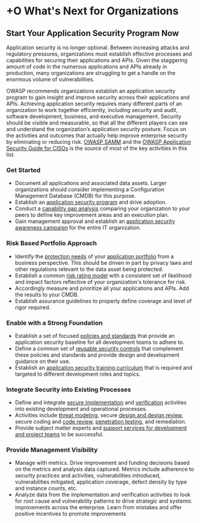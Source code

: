 # +O What's Next for Organizations

## Start Your Application Security Program Now

Application security is no longer optional. Between increasing attacks and regulatory pressures, organizations must establish effective processes and capabilities for securing their applications and APIs. Given the staggering amount of code in the numerous applications and APIs already in production, many organizations are struggling to get a handle on the enormous volume of vulnerabilities. 

OWASP recommends organizations establish an application security program to gain insight and improve security across their applications and APIs. Achieving application security requires many different parts of an organization to work together efficiently, including security and audit, software development, business, and executive management. Security should be visible and measurable, so that all the different players can see and understand the organization’s application security posture. Focus on the activities and outcomes that actually help improve enterprise security by eliminating or reducing risk. [OWASP SAMM](https://wiki.owasp.org/index.php/OWASP_SAMM_Project) and the [OWASP Application Security Guide for CISOs](https://wiki.owasp.org/index.php/Application_Security_Guide_For_CISOs) is the source of most of the key activities in this list.

### Get Started

* Document all applications and associated data assets. Larger organizations should consider implementing a Configuration Management Database (CMDB) for this purpose.
* Establish an [application security program](https://wiki.owasp.org/index.php/SAMM_-_Strategy_&_Metrics_-_1) and drive adoption.
* Conduct a [capability gap analysis](https://wiki.owasp.org/index.php/SAMM_-_Strategy_&_Metrics_-_3) comparing your organization to your peers to define key
improvement areas and an execution plan.
* Gain management approval and establish an [application security awareness campaign](https://wiki.owasp.org/index.php/SAMM_-_Education_&_Guidance_-_1) for the entire IT organization.

### Risk Based Portfolio Approach

* Identify the [protection needs](https://wiki.owasp.org/index.php/SAMM_-_Strategy_&_Metrics_-_2) of your [application portfolio](https://wiki.owasp.org/index.php/SAMM_-_Strategy_&_Metrics_-_2) from a business perspective. This should be driven in part by privacy laws and other regulations relevant to the data asset being protected. 
* Establish a common [risk rating model](https://wiki.owasp.org/index.php/OWASP_Risk_Rating_Methodology) with a consistent set of likelihood and impact factors reflective of your organization's tolerance for risk. 
* Accordingly measure and prioritize all your applications and APIs. Add the results to your CMDB. 
* Establish assurance guidelines to properly define coverage and level of rigor required.

### Enable with a Strong Foundation

* Establish a set of focused [policies and standards](https://wiki.owasp.org/index.php/SAMM_-_Policy_&_Compliance_-_2) that provide an application security baseline for all development teams to adhere to.
* Define a common set of [reusable security controls](https://wiki.owasp.org/index.php/OWASP_Security_Knowledge_Framework) that complement these policies and standards and provide design and development guidance on their use.
* Establish an [application security training curriculum](https://wiki.owasp.org/index.php/SAMM_-_Education_&_Guidance_-_2) that is required and targeted to different development roles and topics.

### Integrate Security into Existing Processes

* Define and integrate [secure implementation](https://wiki.owasp.org/index.php/SAMM_-_Construction) and [verification](https://wiki.owasp.org/index.php/SAMM_-_Verification) activities into existing development and operational processes. 
* Activities include [threat modeling](https://wiki.owasp.org/index.php/SAMM_-_Threat_Assessment_-_1), secure [design and design review](https://wiki.owasp.org/index.php/SAMM_-_Design_Review_-_1), secure coding and [code review](https://wiki.owasp.org/index.php/SAMM_-_Code_Review_-_1), [penetration testing](https://wiki.owasp.org/index.php/SAMM_-_Security_Testing_-_1), and remediation.
* Provide subject matter experts and [support services for development and project teams](https://wiki.owasp.org/index.php/SAMM_-_Education_&_Guidance_-_3) to be successful.

### Provide Management Visibility

* Manage with metrics. Drive improvement and funding decisions based on the metrics and analysis data captured. Metrics include adherence to security practices and activities, vulnerabilities introduced, vulnerabilities mitigated, application coverage, defect density by type and instance counts, etc.
* Analyze data from the implementation and verification activities to look for root cause and vulnerability patterns to drive strategic and systemic improvements across the enterprise. Learn from mistakes and offer positive incentives to promote improvements
